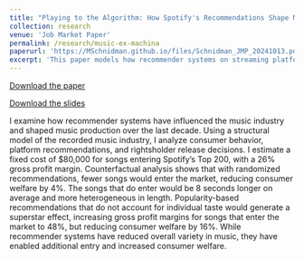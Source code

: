 ```yaml
---
title: "Playing to the Algorithm: How Spotify's Recommendations Shape Music Production"
collection: research
venue: 'Job Market Paper'
permalink: /research/music-ex-machina
paperurl: 'https://MSchnidman.github.io/files/Schnidman_JMP_20241013.pdf'
excerpt: 'This paper models how recommender systems on streaming platforms (e.g., Spotify) affect the characteristics of music record labels choose to release.'
---
```


[Download the paper](https://MSchnidman.github.io/files/Schnidman_JMP_20241013.pdf)

[Download the slides](https://MSchnidman.github.io/files/Schnidman_JMP_Presentation_20241008.pdf)

I examine how recommender systems have influenced the music industry and shaped music production over the last decade. 
Using a structural model of the recorded music industry, I analyze consumer behavior, platform recommendations, and rightsholder release decisions.
I estimate a fixed cost of $80,000 for songs entering Spotify’s Top 200, with a 26% gross profit margin. 
Counterfactual analysis shows that with randomized recommendations, fewer songs would enter the market, reducing consumer welfare by 4%.
The songs that do enter would be 8 seconds longer on average and more heterogeneous in length.
Popularity-based recommendations that do not account for individual taste would generate a superstar effect, increasing gross profit margins for songs that enter the market to 48%, but reducing consumer welfare by 16%.
While recommender systems have reduced overall variety in music, they have enabled additional entry and increased consumer welfare.